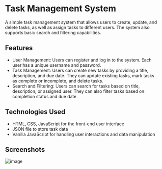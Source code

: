 # Task Management System

A simple task management system that allows users to create, update, and delete tasks, as well as assign tasks to different users. The system also supports basic search and filtering capabilities.

## Features

- User Management: Users can register and log in to the system. Each user has a unique username and password.
- Task Management: Users can create new tasks by providing a title, description, and due date. They can update existing tasks, mark tasks as complete or incomplete, and delete tasks.
- Search and Filtering: Users can search for tasks based on title, description, or assigned user. They can also filter tasks based on completion status and due date.

## Technologies Used

- HTML, CSS, JavaScript for the front-end user interface
- JSON file to store task data
- Vanilla JavaScript for handling user interactions and data manipulation

## Screenshots

![image](https://github.com/pragatipusadkar18/taskmanagement/assets/130049905/9516adb2-be74-42a4-b1f0-1c8ebf1af774)



